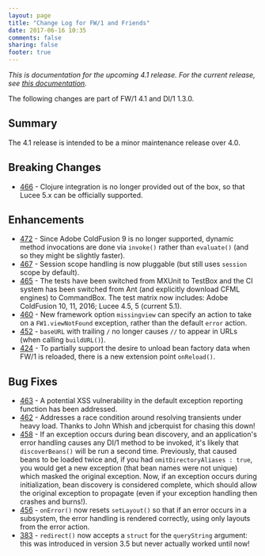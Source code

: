 ```yaml
---
layout: page
title: "Change Log for FW/1 and Friends"
date: 2017-06-16 10:35
comments: false
sharing: false
footer: true
---
```

_This is documentation for the upcoming 4.1 release. For the current release, see [this documentation](/documentation/)._

The following changes are part of FW/1 4.1 and DI/1 1.3.0.

Summary
---
The 4.1 release is intended to be a minor maintenance release over 4.0.

Breaking Changes
---

* [466](https://github.com/framework-one/fw1/issues/466) - Clojure integration is no longer provided out of the box, so that Lucee 5.x can be officially supported.

Enhancements
---

* [472](https://github.com/framework-one/fw1/issues/472) - Since Adobe ColdFusion 9 is no longer supported, dynamic method invocations are done via `invoke()` rather than `evaluate()` (and so they might be slightly faster).
* [467](https://github.com/framework-one/fw1/pull/467) - Session scope handling is now pluggable (but still uses `session` scope by default).
* [465](https://github.com/framework-one/fw1/issues/465) - The tests have been switched from MXUnit to TestBox and the CI system has been switched from Ant (and explicitly download CFML engines) to CommandBox. The test matrix now includes: Adobe ColdFusion 10, 11, 2016; Lucee 4.5, 5 (current 5.1).
* [460](https://github.com/framework-one/fw1/issues/460) - New framework option `missingview` can specify an action to take on a `FW1.viewNotFound` exception, rather than the default `error` action.
* [452](https://github.com/framework-one/fw1/issues/452) - `baseURL` with trailing `/` no longer causes `//` to appear in URLs (when calling `buildURL()`).
* [424](https://github.com/framework-one/fw1/issues/424) - To partially support the desire to unload bean factory data when FW/1 is reloaded, there is a new extension point `onReload()`.

Bug Fixes
---

* [463](https://github.com/framework-one/fw1/issues/463) - A potential XSS vulnerability in the default exception reporting function has been addressed.
* [462](https://github.com/framework-one/fw1/pull/462) - Addresses a race condition around resolving transients under heavy load. Thanks to John Whish and jcberquist for chasing this down!
* [458](https://github.com/framework-one/fw1/issues/458) - If an exception occurs during bean discovery, and an application's error handling causes any DI/1 method to be invoked, it's likely that `discoverBeans()` will be run a second time. Previously, that caused beans to be loaded twice and, if you had `omitDirectoryAliases : true`, you would get a new exception (that bean names were not unique) which masked the original exception. Now, if an exception occurs during initialization, bean discovery is considered complete, which should allow the original exception to propagate (even if your exception handling then crashes and burns!).
* [456](https://github.com/framework-one/fw1/issues/456) - `onError()` now resets `setLayout()` so that if an error occurs in a subsystem, the error handling is rendered correctly, using only layouts from the error action.
* [383](https://github.com/framework-one/fw1/issues/383) - `redirect()` now accepts a `struct` for the `queryString` argument: this was introduced in version 3.5 but never actually worked until now!
